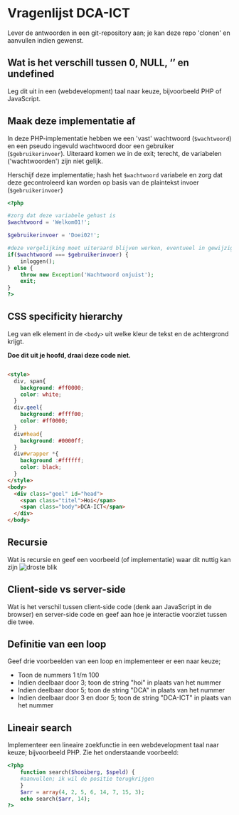 # Vragenlijst DCA-ICT
Lever de antwoorden in een git-repository aan; je kan deze repo 'clonen' en aanvullen indien gewenst. 


## Wat is het verschill tussen 0, NULL, ‘’ en undefined 
Leg dit uit in een (webdevelopment) taal naar keuze, bijvoorbeeld PHP of JavaScript. 

## Maak deze implementatie af
In deze PHP-implementatie hebben we een 'vast' wachtwoord (```$wachtwoord```) en een pseudo ingevuld wachtwoord door een gebruiker (```$gebruikerinvoer```). 
Uiteraard komen we in de exit; terecht, de variabelen ('wachtwoorden') zijn niet gelijk.

Herschijf deze implementatie; hash het ```$wachtwoord``` variabele en zorg dat deze gecontroleerd kan worden op basis van de plaintekst invoer (```$gebruikerinvoer```)


```php
<?php

#zorg dat deze variabele gehast is
$wachtwoord = 'Welkom01!';

$gebruikerinvoer = 'Doei02!';

#deze vergelijking moet uiteraard blijven werken, eventueel in gewijzigde vorm
if($wachtwoord === $gebruikerinvoer) {
    inloggen();
} else {
    throw new Exception('Wachtwoord onjuist');
    exit;
}
?>

```

## CSS specificity hierarchy
Leg van elk element in de ```<body>``` uit welke kleur de tekst en de achtergrond krijgt. 

**Doe dit uit je hoofd, draai deze code niet.** 

```html

<style>
  div, span{
    background: #ff0000;
    color: white;
  }
  div.geel{
    background: #ffff00;
    color: #ff0000;
  }
  div#head{
    background: #0000ff;
  }
  div#wrapper *{
    background :#ffffff;
    color: black;
  }
</style>
<body>
  <div class="geel" id="head">
    <span class="titel">Hoi</span>
    <span class="body">DCA-ICT</span>
  </div>
</body>

```

## Recursie 
Wat is recursie en geef een voorbeeld (of implementatie) waar dit nuttig kan zijn
![droste blik](https://www.hollandwinkel.nl/media/catalog/product/cache/831b25158591b46ca6e0d32ee6983c83/c/a/cacao-droste.png "recursie")

## Client-side vs server-side
Wat is het verschil tussen client-side code (denk aan JavaScript in de browser) en server-side code en geef aan hoe je interactie voorziet tussen die twee.

## Definitie van een loop
Geef drie voorbeelden van een loop en implementeer er een naar keuze;

- Toon de nummers 1 t/m 100
- Indien deelbaar door 3; toon de string "hoi" in plaats van het nummer
- Indien deelbaar door 5; toon de string "DCA" in plaats van het nummer
- Indien deelbaar door 3 en door 5; toon de string "DCA-ICT" in plaats van het nummer

## Lineair search 
Implementeer een lineaire zoekfunctie in een webdevelopment taal naar keuze; bijvoorbeeld PHP.
Zie het onderstaande voorbeeld:
```php
<?php
    function search($hooiberg, $speld) {
    #aanvullen; ik wil de positie terugkrijgen
    }
    $arr = array(4, 2, 5, 6, 14, 7, 15, 3);
    echo search($arr, 14);
?>
```
